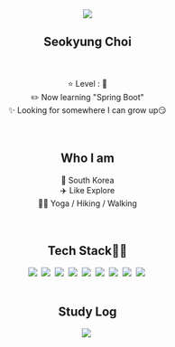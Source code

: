 <div align="center">
  <img src="https://capsule-render.vercel.app/api?type=wave&color=FFD159&fontColor=363636&height=300&section=header&text=What%20a%20fun%20Coding!&fontSize=70&animation=twinkling" />
  <h2 style="font-weight:bolder;">Seokyung Choi</h2>
  <br><br>
  ⭐ Level : 🌱<br>
  ✏️ Now learning "Spring Boot" <br>
  ✨ Looking for somewhere I can grow up😏<br>
  <br>
  <br>
  <h2>Who I am</h2>
  📌 South Korea<br>
  ✈️ Like Explore<br>
  🏃‍♀️ Yoga / Hiking / Walking<br>
  <br>
  <br>
  <h2>Tech Stack👩‍💻</h2>

  <a><img src="https://img.shields.io/badge/Java-007396?style=flat-square&logo=Java&logoColor=white"/></a>&nbsp;
  <a><img src="https://img.shields.io/badge/Oracle-F80000?style=flat-square&logo=Oracle&logoColor=white"/></a>&nbsp;
  <a><img src="https://img.shields.io/badge/HTML5-E34F26?style=flat-square&logo=HTML5&logoColor=white"/></a>&nbsp;
  <a><img src="https://img.shields.io/badge/CSS3-1572B6?style=flat-square&logo=CSS3&logoColor=white"/></a>&nbsp;
  <a><img src="https://img.shields.io/badge/JavaScript-F7DF1E?style=flat-square&logo=JavaScript&logoColor=black"/></a>&nbsp;
  <a><img src="https://img.shields.io/badge/jQuery-0769AD?style=flat-square&logo=jQuery&logoColor=white"/></a>&nbsp;
  <a><img src="https://img.shields.io/badge/Bootstrap-7952B3?style=flat-square&logo=Bootstrap&logoColor=white"/></a>&nbsp; 
  <a><img src="https://img.shields.io/badge/Spring-6DB33F?style=flat-square&logo=Spring&logoColor=white"/></a>&nbsp; 
  <a><img src="https://img.shields.io/badge/Maven-C71A36?style=flat-square&logo=Apache Maven&logoColor=white"/></a>&nbsp; 
  <br>
  <br>
  <h2>Study Log</h2>
  <a><img src="https://img.shields.io/badge/Blog-03C75A?style=flat-square&logo=Naver&logoColor=white"/></a>&nbsp;
  
</div>





